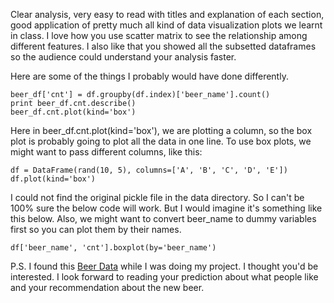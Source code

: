 Clear analysis, very easy to read with titles and explanation of each section, good application of pretty much all kind of data visualization plots we learnt in class. I love how you use scatter matrix to see the relationship among different features. I also like that you showed all the subsetted dataframes so the audience could understand your analysis faster. 

Here are some of the things I probably would have done differently. 


```
beer_df['cnt'] = df.groupby(df.index)['beer_name'].count()
print beer_df.cnt.describe()
beer_df.cnt.plot(kind='box')
```

Here in beer_df.cnt.plot(kind='box'), we are plotting a column, so the box plot is probably going to plot all the data in one line. To use box plots, we might want to pass different columns, like this: 

```
df = DataFrame(rand(10, 5), columns=['A', 'B', 'C', 'D', 'E'])
df.plot(kind='box')
```

I could not find the original pickle file in the data directory. So I can't be 100% sure the below code will work. But I would imagine it's something like this below. Also, we might want to convert beer_name to dummy variables first so you can plot them by their names. 
```
df['beer_name', 'cnt'].boxplot(by='beer_name')
```
P.S. I found this [Beer Data](http://www.craftbeeranalytics.com/beer-data.html) while I was doing my project. I thought you'd be interested. 
I look forward to reading your prediction about what people like and your recommendation about the new beer. 
